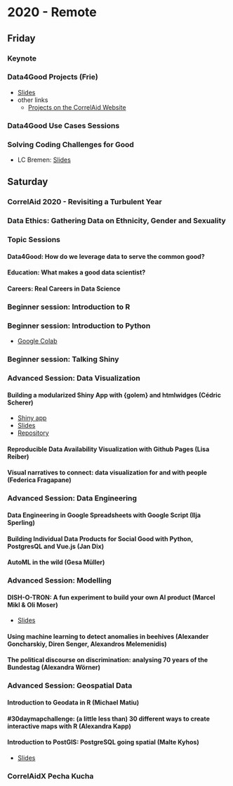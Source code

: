 # 2020 - Remote

## Friday

### Keynote

### Data4Good Projects \(Frie\)

* [Slides](https://docs.google.com/presentation/d/1re5KGBdJibL-aICXIpTx_2YMgDR4FyqQtkGat_bKKtQ/edit?usp=sharing)
* other links
  * [Projects on the CorrelAid Website](https://correlaid.org/projects)

### Data4Good Use Cases Sessions

### Solving Coding Challenges for Good

* LC Bremen: [Slides](https://rawcdn.githack.com/CorrelAid/correlaidx-challenge-bremen/master/correlcon-talk/correlcon-slides.html)

## Saturday

### CorrelAid 2020 - Revisiting a Turbulent Year

### Data Ethics: Gathering Data on Ethnicity, Gender and Sexuality

### Topic Sessions

#### Data4Good: How do we leverage data to serve the common good?

#### Education: What makes a good data scientist?

#### Careers: Real Careers in Data Science

### Beginner session: Introduction to R

### Beginner session: Introduction to Python

* [Google Colab](https://colab.research.google.com/github/pythontsunami/teaching/blob/intro/0_intro.ipynb)

### Beginner session: Talking Shiny

### Advanced Session: Data Visualization

#### Building a modularized Shiny App with {golem} and htmlwidges \(Cédric Scherer\)

* [Shiny app](https://cedric-scherer.shinyapps.io/correlcon2020_golem_html_widgets/)
* [Slides](https://cedricscherer.netlify.app/slides/CorrelCon2020_ShinyGolemHtml.pdf)
* [Repository](https://github.com/Z3tt/CorrelCon)

#### Reproducible Data Availability Visualization with Github Pages \(Lisa Reiber\)

#### Visual narratives to connect: data visualization for and with people \(Federica Fragapane\)

### Advanced Session: Data Engineering

#### Data Engineering in Google Spreadsheets with Google Script \(Ilja Sperling\)

#### Building Individual Data Products for Social Good with Python, PostgresQL and Vue.js \(Jan Dix\)

#### AutoML in the wild \(Gesa Müller\)

### Advanced Session: Modelling

#### DISH-O-TRON: A fun experiment to build your own AI product \(Marcel Mikl & Oli Moser\)

* [Slides](https://docs.google.com/presentation/d/1BuKYjXtqXVEKDJJV5k08-_yl6VUPrgGGn6z2gJLhSUo/edit?usp=sharing)

#### Using machine learning to detect anomalies in beehives \(Alexander Goncharskiy, Diren Senger, Alexandros Melemenidis\)

#### The political discourse on discrimination: analysing 70 years of the Bundestag \(Alexandra Wörner\)

### Advanced Session: Geospatial Data

#### Introduction to Geodata in R \(Michael Matiu\)

#### \#30daymapchallenge: \(a little less than\) 30 different ways to create interactive maps with R \(Alexandra Kapp\)

#### Introduction to PostGIS: PostgreSQL going spatial \(Malte Kyhos\)

* [Slides](https://mkyhos.github.io/talk_postgis/)

### CorrelAidX Pecha Kucha



